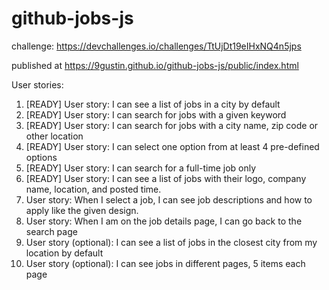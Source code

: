 # github-jobs-js

challenge: https://devchallenges.io/challenges/TtUjDt19eIHxNQ4n5jps

published at https://9gustin.github.io/github-jobs-js/public/index.html

User stories:
1. [READY] User story: I can see a list of jobs in a city by default
2. [READY] User story: I can search for jobs with a given keyword
3. [READY] User story: I can search for jobs with a city name, zip code or other location
4. [READY] User story: I can select one option from at least 4 pre-defined options
5. [READY] User story: I can search for a full-time job only
6. [READY] User story: I can see a list of jobs with their logo, company name, location, and posted time.
7. User story: When I select a job, I can see job descriptions and how to apply like the given design.
8. User story: When I am on the job details page, I can go back to the search page
9. User story (optional): I can see a list of jobs in the closest city from my location by default
10. User story (optional): I can see jobs in different pages, 5 items each page
